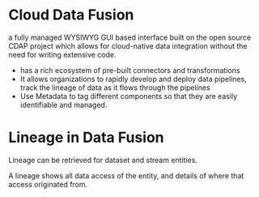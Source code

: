 # Cloud Data Fusion
a fully managed WYSIWYG GUI based interface built on the open source CDAP project which allows for cloud-native data integration without the need for writing extensive code.

- has a rich ecosystem of pre-built connectors and transformations 
- It allows organizations to rapidly develop and deploy data pipelines, track the lineage of data as it flows through the pipelines
- Use Metadata to tag different components so that they are easily identifiable and managed.

# Lineage in Data Fusion
Lineage can be retrieved for dataset and stream entities. 

A lineage shows all data access of the entity, and details of where that access originated from. 
